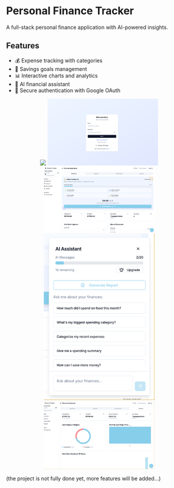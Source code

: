 # Personal Finance Tracker

A full-stack personal finance application with AI-powered insights.

## Features

- 💰 Expense tracking with categories
- 🎯 Savings goals management
- 📊 Interactive charts and analytics
- 🤖 AI financial assistant
- 🔐 Secure authentication with Google OAuth



<div align="center">
  <img src="./screenshots/ui1.png" width="300"/>
  <img src="./screenshots/ui2.png" width="300"/>
  <img src="./screenshots/ui3.png" width="300"/>
  <img src="./screenshots/ui4.png" width="300"/>
  <img src="./screenshots/ui5.png" width="300"/>
</div>


(the project is not fully done yet, more features will be added...)
